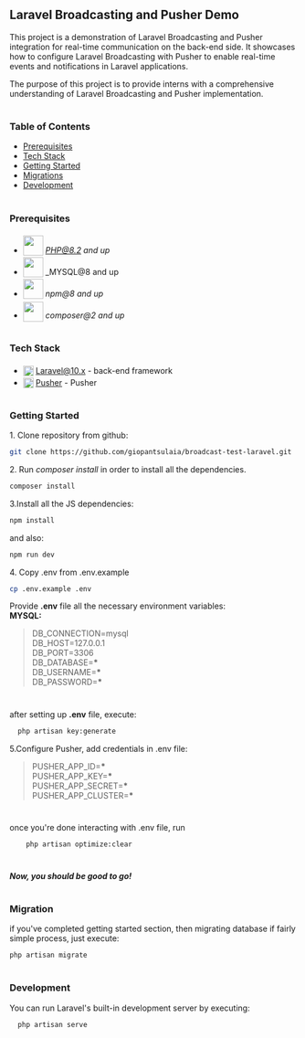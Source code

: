 ## Laravel Broadcasting and Pusher Demo 

This project is a demonstration of Laravel Broadcasting and Pusher integration for real-time communication on the back-end side. It showcases how to configure Laravel Broadcasting with Pusher to enable real-time events and notifications in Laravel applications.

The purpose of this project is to provide interns with a comprehensive understanding of Laravel Broadcasting and Pusher implementation.

#

### Table of Contents

-   [Prerequisites](#prerequisites)
-   [Tech Stack](#tech-stack)
-   [Getting Started](#getting-started)
-   [Migrations](#migration)
-   [Development](#development)

#

### Prerequisites

-   <img src="https://upload.wikimedia.org/wikipedia/commons/thumb/2/27/PHP-logo.svg/2560px-PHP-logo.svg.png" width="35" style="position: relative; top: 4px" /> *PHP@8.2 and up*
-   <img src="https://download.logo.wine/logo/MySQL/MySQL-Logo.wine.png" width="35" style="position: relative; top: 4px" /> _MYSQL@8 and up
-   <img src="https://upload.wikimedia.org/wikipedia/commons/thumb/d/db/Npm-logo.svg/2560px-Npm-logo.svg.png" width="35" style="position: relative; top: 4px" /> _npm@8 and up_
-   <img src="https://cdn.freebiesupply.com/logos/large/2x/composer-logo-png-transparent.png" width="35" style="position: relative; top: 6px" /> _composer@2 and up_

#

### Tech Stack

-   <img src="https://upload.wikimedia.org/wikipedia/commons/thumb/9/9a/Laravel.svg/985px-Laravel.svg.png" height="18" style="position: relative; top: 4px" /> [Laravel@10.x](https://laravel.com/docs/10.x) - back-end framework
-   <img src="https://avatars.githubusercontent.com/u/739550?s=280&v=4" height="18" style="position: relative; top: 4px" /> [Pusher](https://pusher.com/docs/channels/) - Pusher

#

### Getting Started

1\. Clone repository from github:

```sh
git clone https://github.com/giopantsulaia/broadcast-test-laravel.git
```

2\. Run _composer install_ in order to install all the dependencies.

```sh
composer install
```

3\.Install all the JS dependencies:

```sh
npm install
```

and also:

```sh
npm run dev
```

4\. Copy .env from .env.example

```sh
cp .env.example .env
```

Provide **.env** file all the necessary environment variables: <br>
**MYSQL:**

> DB_CONNECTION=mysql <br>
> DB_HOST=127.0.0.1 <br>
> DB_PORT=3306 <br>
> DB_DATABASE=**\*** <br>
> DB_USERNAME=**\*** <br>
> DB_PASSWORD=**\***

#

after setting up **.env** file, execute:

```sh
  php artisan key:generate
```

5\.Configure Pusher, add credentials in .env file:

> PUSHER_APP_ID=**\*** <br>
> PUSHER_APP_KEY=**\*** <br>
> PUSHER_APP_SECRET=**\*** <br>
> PUSHER_APP_CLUSTER=**\***

#
once you're done interacting with .env file, run 
```sh
    php artisan optimize:clear
```
#
##### Now, you should be good to go!

#

### Migration

if you've completed getting started section, then migrating database if fairly simple process, just execute:

```sh
php artisan migrate
```

#

### Development

You can run Laravel's built-in development server by executing:

```sh
  php artisan serve
```
